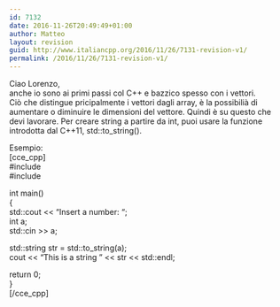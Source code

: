 ```yaml
---
id: 7132
date: 2016-11-26T20:49:49+01:00
author: Matteo
layout: revision
guid: http://www.italiancpp.org/2016/11/26/7131-revision-v1/
permalink: /2016/11/26/7131-revision-v1/
---
```

Ciao Lorenzo,  
anche io sono ai primi passi col C++ e bazzico spesso con i vettori.  
Ciò che distingue pricipalmente i vettori dagli array, è la possibilià di aumentare o diminuire le dimensioni del vettore. Quindi è su questo che devi lavorare. Per creare string a partire da int, puoi usare la funzione introdotta dal C++11, std::to_string().

Esempio:  
[cce_cpp]  
#include <iostream>  
#include <string>

int main()  
{  
std::cout << &#8220;Insert a number: &#8220;;  
int a;  
std::cin >> a;

std::string str = std::to_string(a);  
cout << &#8220;This is a string &#8221; << str << std::endl;

return 0;  
}  
[/cce_cpp]